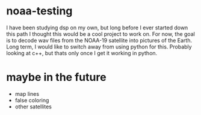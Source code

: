 # noaa-testing
I have been studying dsp on my own, but long before I ever started down this path I thought this would be a cool project to work on. For now, the goal is to decode wav files from the NOAA-19 satellite into pictures of the Earth. Long term, I would like to switch away from using python for this. Probably looking at c++, but thats only once I get it working in python.
# maybe in the future
* map lines
* false coloring
* other satellites

